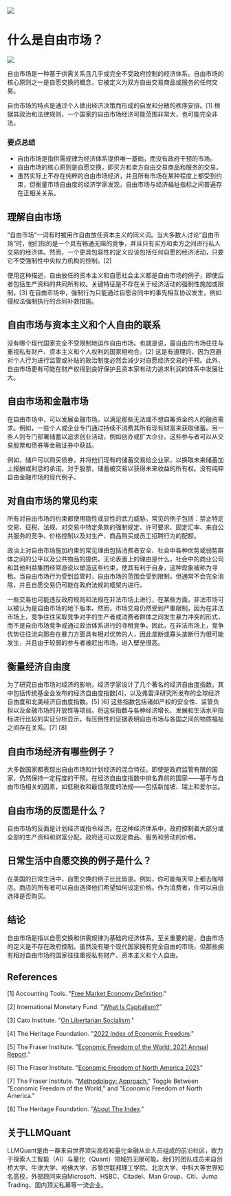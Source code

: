 ![](https://fastly.jsdelivr.net/gh/bucketio/img11@main/2024/10/21/1729466068183-23134fce-3131-4262-b18c-f378d71af4f6.gif)
# 什么是自由市场？
![](https://fastly.jsdelivr.net/gh/bucketio/img9@main/2024/10/20/1729465031968-b3c8959e-1d37-4b8a-91b1-b0b0dfe25143.png)

自由市场是一种基于供需关系且几乎或完全不受政府控制的经济体系。自由市场的核心原则之一是自愿交换的概念，它被定义为双方自由交易商品或服务的任何交易。

自由市场的特点是通过个人做出经济决策而形成的自发和分散的秩序安排。[1] 根据其政治和法律规则，一个国家的自由市场经济可能范围非常大，也可能完全非法。

### 要点总结

- 自由市场是指供需规律为经济体系提供唯一基础，而没有政府干预的市场。
- 自由市场的核心原则是自愿交换，即买方和卖方自由交易商品和服务的交易。
- 虽然实际上不存在纯粹的自由市场经济，并且所有市场在某种程度上都受到约束，但衡量市场自由度的经济学家发现，自由市场与经济福祉指标之间普遍存在正相关关系。

## 理解自由市场

“自由市场”一词有时被用作自由放任资本主义的同义词。当大多数人讨论“自由市场”时，他们指的是一个具有畅通无阻的竞争，并且只有买方和卖方之间进行私人交易的经济体。然而，一个更具包容性的定义应该包括任何自愿的经济活动，只要它不受强制性中央权力机构的控制。[2]

使用这种描述，自由放任的资本主义和自愿社会主义都是自由市场的例子，即使后者包括生产资料的共同所有权。关键特征是不存在关于经济活动的强制性施加或限制。[3] 在自由市场中，强制行为只能通过自愿合同中的事先相互协议发生，例如侵权法强制执行的合同补救措施。

## 自由市场与资本主义和个人自由的联系

没有哪个现代国家完全不受限制地运作自由市场。也就是说，最自由的市场往往与重视私有财产、资本主义和个人权利的国家相吻合。[2] 这是有道理的，因为回避对个人行为进行监管或补贴的政治制度必然会减少对自愿经济交易的干预。此外，自由市场更有可能在财产权得到良好保护且资本家有动力追求利润的体系中发展壮大。

## 自由市场和金融市场

在自由市场中，可以发展金融市场，以满足那些无法或不想自筹资金的人的融资需求。例如，一些个人或企业专门通过持续不消费其所有现有财富来获取储蓄。另一些人则专门部署储蓄以追求创业活动，例如创办或扩大企业。这些参与者可以从交易股票和债券等金融证券中获益。

例如，储户可以购买债券，并将他们现有的储蓄交易给企业家，以换取未来储蓄加上报酬或利息的承诺。对于股票，储蓄被交易以获得未来收益的所有权。没有纯粹自由金融市场的现代例子。

## 对自由市场的常见约束

所有对自由市场的约束都使用隐性或显性的武力威胁。常见的例子包括：禁止特定交易、征税、法规、对交易中特定条款的强制规定、许可要求、固定汇率、来自公共服务的竞争、价格控制以及对生产、商品购买或员工招聘行为的配额。

政治上对自由市场施加约束的常见理由包括消费者安全、社会中各种优势或弱势群体之间的公平以及公共物品的提供。无论表面上的理由是什么，社会中的商业公司和其他利益集团经常游说以塑造这些约束，使其有利于自身，这种现象被称为寻租。当自由市场行为受到监管时，自由市场的范围会受到限制，但通常不会完全消除，并且自愿交易仍可能在政府法规的框架内进行。

一些交易也可能违反政府规则和法规在非法市场上进行，在某些方面，非法市场可以被认为是自由市场的地下版本。然而，市场交易仍然受到严重限制，因为在非法市场上，竞争往往采取竞争对手的生产者或消费者群体之间发生暴力冲突的形式，而不是自由市场竞争或通过政治体系进行的寻租竞争。因此，在非法市场上，竞争优势往往流向那些在暴力方面具有相对优势的人，因此垄断或寡头垄断行为很可能发生，并且由于较弱的参与者被赶出市场，进入壁垒很高。

## 衡量经济自由度

为了研究自由市场对经济的影响，经济学家设计了几个著名的经济自由度指数。其中包括传统基金会发布的经济自由度指数[4]，以及弗雷泽研究所发布的全球经济自由度和北美经济自由度指数。[5] [6] 这些指数包括诸如产权的安全性、监管负担以及金融市场的开放性等项目。将这些指数与各种经济增长、发展和生活水平指标进行比较的实证分析显示，有压倒性的证据表明自由市场与各国之间的物质福祉之间存在关系。[7] [8]

## 自由市场经济有哪些例子？

大多数国家都表现出自由市场和计划经济的混合特征。即使是政府监管有限的国家，仍然保持一定程度的干预。在经济自由度指数中排名靠前的国家——基于与自由市场相关的因素，如低税收和最低限度的法规——包括新加坡、瑞士和爱尔兰。

## 自由市场的反面是什么？

自由市场的反面是计划经济或指令经济。在这种经济体系中，政府控制着大部分或全部的生产资料和财富分配。政府还可以规定商品、服务和劳动的价格。

## 日常生活中自愿交换的例子是什么？

在美国的日常生活中，自愿交换的例子比比皆是。例如，你可能每天早上都去咖啡店。商店的所有者可以自由选择他们希望如何设定价格。作为消费者，你可以自由选择是否购买。

## 结论

自由市场是指以自愿交换和供需规律为基础的经济体系。至关重要的是，自由市场的定义是不存在政府控制。虽然没有哪个现代国家拥有完全自由的市场，但那些拥有相对自由市场的国家往往重视私有财产、资本主义和个人自由。

## References

[1] Accounting Tools. "[Free Market Economy Definition](https://www.accountingtools.com/articles/free-market-economy)."

[2] International Monetary Fund. "[What Is Capitalism?](https://www.imf.org/external/pubs/ft/fandd/2015/06/basics.htm)"

[3] Cato Institute. "[On Libertarian Socialism](https://www.libertarianism.org/columns/libertarian-socialism)."

[4] The Heritage Foundation. "[2022 Index of Economic Freedom](https://www.heritage.org/index/about)."

[5] The Fraser Institute. "[Economic Freedom of the World: 2021 Annual Report](https://www.fraserinstitute.org/studies/economic-freedom-of-the-world-2021-annual-report)."

[6] The Fraser Institute. "[Economic Freedom of North America 2021](https://www.fraserinstitute.org/studies/economic-freedom-of-north-america-2021)."

[7] The Fraser Institute. "[Methodology: Approach](https://www.fraserinstitute.org/economic-freedom/approach)," Toggle Between "Economic Freedom of the World," and "Economic Freedom of North America."

[8] The Heritage Foundation. "[About The Index](https://www.heritage.org/index/about)."

## 关于LLMQuant
LLMQuant是由一群来自世界顶尖高校和量化金融从业人员组成的前沿社区，致力于探索人工智能（AI）与量化（Quant）领域的无限可能。我们的团队成员来自剑桥大学、牛津大学、哈佛大学、苏黎世联邦理工学院、北京大学、中科大等世界知名高校，外部顾问来自Microsoft、HSBC、Citadel、Man Group、Citi、Jump Trading、国内顶尖私募等一流企业。